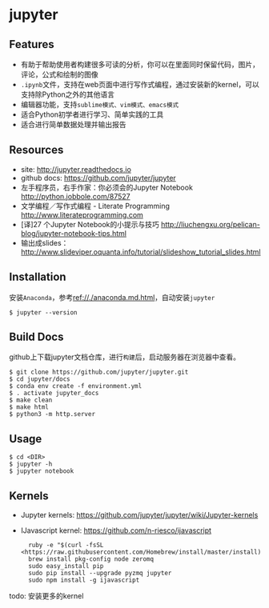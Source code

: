 # jupyter

## Features

* 有助于帮助使用者构建很多可读的分析，你可以在里面同时保留代码，图片，评论，公式和绘制的图像
* `.ipynb`文件，支持在web页面中进行写作式编程，通过安装新的kernel，可以支持除Python之外的其他语言
* 编辑器功能，支持`sublime模式、vim模式、emacs模式`
* 适合Python初学者进行学习、简单实践的工具
* 适合进行简单数据处理并输出报告

## Resources

* site: <http://jupyter.readthedocs.io>
* github docs: <https://github.com/jupyter/jupyter>
* 左手程序员，右手作家：你必须会的Jupyter Notebook <http://python.jobbole.com/87527>
* 文学编程／写作式编程 - Literate Programming <http://www.literateprogramming.com>
* [译]27 个Jupyter Notebook的小提示与技巧 <http://liuchengxu.org/pelican-blog/jupyter-notebook-tips.html>
* 输出成slides：<http://www.slideviper.oquanta.info/tutorial/slideshow_tutorial_slides.html>


## Installation

安装`Anaconda`，参考<ref://./anaconda.md.html>，自动安装`jupyter`

	$ jupyter --version  


## Build Docs

github上下载jupyter文档仓库，进行`构建`后，启动服务器在浏览器中查看。

	$ git clone https://github.com/jupyter/jupyter.git
	$ cd jupyter/docs
    $ conda env create -f environment.yml
    $ . activate jupyter_docs
    $ make clean
    $ make html
    $ python3 -m http.server

## Usage

	$ cd <DIR>
	$ jupyter -h
	$ jupyter notebook  


## Kernels

* Jupyter kernels: <https://github.com/jupyter/jupyter/wiki/Jupyter-kernels>
* IJavascript kernel: <https://github.com/n-riesco/ijavascript>

		ruby -e "$(curl -fsSL <https://raw.githubusercontent.com/Homebrew/install/master/install)">
		brew install pkg-config node zeromq
		sudo easy_install pip
		sudo pip install --upgrade pyzmq jupyter
		sudo npm install -g ijavascript 

todo: 安装更多的kernel
